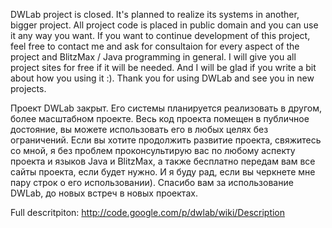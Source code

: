 DWLab project is closed. It's planned to realize its systems in another, bigger project. All project code is placed in public domain and you can use it any way you want. If you want to continue development of this project, feel free to contact me and ask for consultaion for every aspect of the project and BlitzMax / Java programming in general. I will give you all project sites for free if it will be needed. And I will be glad if you write a bit about how you using it :). Thank you for using DWLab and see you in new projects.

Проект DWLab закрыт. Его системы планируется реализовать в другом, более масштабном проекте. Весь код проекта помещен в публичное достояние, вы можете использовать его в любых целях без ограничений. Если вы хотите продолжить развитие проекта, свяжитесь со мной, я без проблем проконсультирую вас по любому аспекту проекта и языков Java и BlitzMax, а также бесплатно передам вам все сайты проекта, если будет нужно. И я буду рад, если вы черкнете мне пару строк о его использовании). Спасибо вам за использование DWLab, до новых встреч в новых проектах.

Full descritpiton: http://code.google.com/p/dwlab/wiki/Description